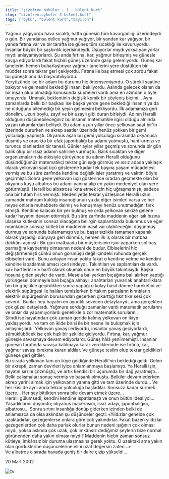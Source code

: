 ```yaml
---
title: "şizofren öyküler - 3 - bülent kurt"
slug: "sizofren.oykuler-3-bulent.kurt"
tags: ["öykü", "bülent kurt","sayı:on"]
---
```


Yağmur yağıyordu hava sıcaktı, hatta güneşin tüm kavurganlığı
üzerindeydi o gün. Bir yandansa delice yağmur yağıyor, bir yandan kar
yağıyor, bir yanda fırtına var ve bir tarafta ise güneş tüm sıcaklığı
ile kavuruyordu. İnsanlar büyük bir şaşkınlık içerisindeydi. Üşüyorlar
mıydı yoksa yanıyorlar mıydı anlayamıyorlardı. Şu anda fırtına, kar,
yağmur birleşmiş ve güneşle kavga ediyorlardı fakat hiçbiri güneş
üzerinde galip gelemiyordu. Güneş kar tanelerini hemen buharlaştırıyor
yağmur tanelerini yere düştükten bir müddet sonra tekrar geri çekiyordu.
Fırtına ile baş etmesi çok zordu fakat bu güneşti onu da
başarabiliyordu.\
Yeryüzünde ise bir adam bu durumu hiç önemsemiyordu. O sürekli saatine
bakıyor ve gelmesini beklediği insanı bekliyordu. Aslında gelecek olanın
da bir insan olup olmadığı konusunda şüpheleri vardı ama en azından o
öyle umuyordu. Ummak, beklentinin değişik komik bir söyleniş biçimi...
Aynı zamanlarda belki bir başkası ise başka yerde gene beklediği insanın
ya da ne olduğunu bilemediği bir şeyin gelmesini bekliyordu. İlk
adamımıza geri dönelim. Uzun boylu, zayıf ve bir uzaylı gibi duran
birisiydi. Adının Heralli olduğunu düşünebileceğiniz bu insanın
matematikle ilgisi olduğu alnında yazan rakamlardan belliydi. Bu adam
uzun yıllar önce yelkovan saat bir'in üzerinde dururken ve akrep saatler
üzerinde henüz yokken bir gemi yolculuğu yapmıştı. Okyanus aşan bu gemi
yolculuğu sırasında okyanusa düşmüş ve oracıkta bir ufak japonbalığı bu
adamı yutmuştu, hani kırmızı ve turuncu olanlardan bir tanesi. Günler
aylar yıllar geçmiş ve sonunda bir gün balık ölüp bir ıssız adanın
sahiline vurmuştu. Balık sıcaktan ve diğer organizmaların da etkisiyle
çürüyünce bu adının Heralli olduğunu düşündüğümüz matematikçi tekrar gün
ışığı görmüş ve ıssız adada yaklaşık olarak yelkovan saat üçü gösterene
kadar tek başına yaşam mücadelesi vermiş ve bu süre zarfında kendine
değişik işler yaratmış ve vaktini böyle geçirmişti. Sonra gene yelkovan
üçü gösterince oradan geçmekte olan bir okyanus kuşu albatros bu adamı
yanına alıp en yakın medeniyet olan yere götürmüştü. Heralli bu
albatrosu ikna etmek için hiç uğraşmamıştı, sadece ona bir tutam hırs
vermişti. Medeniyetle tekrar yüzleşince Heralli uzun zamandır mahrum
kaldığı insanoğlunun ya da diğer isimleri varsa ve her neyse onlarla
muhabbete dalmış ve konuşmayı henüz unutmadığını fark etmişti. Kendine
kalacak bir yer bulmuş ve orda yelkovan sekize gelene kadar hayatını
devam ettirmişti. Bu süre zarfında maddenin eğer ışık hızına ulaşırsa
kütlesinin sonsuz olacağına belirgin saplantılarda bulunmuş ve eğer
mümkünse sonsuz kütleli bir maddenin nasıl var olabileceğini düşünmüş
durmuş ve sonunda bulamamıştı ve bu başarısızlıkla tamamen kapanık
olarak yaşadığı dünyaya geri dönmüş, hemen ilk iş olarak bir matbaa
dükkânı açmıştı. Bir gün matbaada bir müşterisinin işini yaparken sol
baş parmağını kaybetmiş olmasının nedeni de budur. Elbiselerini hiç
değiştirmemişti çünkü onun görünüşü değil içindeki ruhunda gerçek
elbiseleri vardı. Bunu anlayan insan yoktu fakat o kendine yetme ve
kendini kendine ispatlamak amacı içerisindeydi. Takıntıları ve
saplantıları da vardı. «a» harflerini «i» harfi olarak okumak onun en
büyük takıntısıydı. Başka hoşuna giden şeyler de vardı. Mesela bal
yerken bıçağına balı alırken yaptığı yörüngesel dönmeyle balı bıçağa
almayı, anahtarları yuvarlak anahtarlıklara bin bir güçlükle geçirdikten
sonra yaptığı o kolay basit dönme hareketini ve elektrik süpürgesi ile
halıları temizlerken birtakım parçaların kırıntıların elektrik
süpürgesinin borusundan geçerken çıkarttığı tıkıt tıkır sesi çok
severdi. Bunlar hep hayatın en ayrıntılı sevecen detaylarıydı, ama
gerçekten çok güzel detaylardı. Yağmura sorduğu zamanlar vardı matematik
sorularını ve onlar da yapamıyorlardı genellikle o zor matematik
sorularını.\
Şimdi ise hayatından çok zaman geride kalmış yelkovan on ikiye
yaklaşıyordu, ve tam on ikide birisi ile bir nesne ile buluşmak için
anlaşmışlardı. Yelkovan yavaş ilerliyordu, insanlar yavaş geçiyorlardı,
sümüklüböcek ise çok hızlı bir şekilde gidiyordu. Fırtına, kar, yağmur
güneşle savaşmaya devam ediyorlardı. Güneş hâlâ yenilmemişti. İnsanlar
güneşin tarafında savaşa katılmaya karar verdiklerinde ise fırtına, kar,
yağmur savaşı bırakma kararı aldılar. Ve güneşe teslim olup tekrar
geldikleri güneşe geri gittiler.\
Bu sırada yelkovan tam on ikiye geldiğinde Heralli'nin beklediği geldi.
Gelen bir akrepti, zaman devirleri iyice anlamlanmaya başlamıştı. Ya
Heralli işin, hayatın sırrını çözmüştü, ve artık kendisi bir uçurumda
bir dağ yaratmıştı... Belki çalışmaları sonuç vermiş ve başarılı
olmuştu. Belkiler devam ederken akrep yerini almak için yelkovanın
yanına gitti ve tam üzerinde durdu... Ve her ikisi de aynı anda tekrar
yolculuğa başladılar. Sonsuza kadar sürmek üzere... Her şey bittikten
sonra bile devam etmek üzere...\
Heralli gülümsedi, kendini kendine ispatlamıştı ve onun bütün
idealiydi... Yaşadıklarını düşündü; okyanus macerasını, ıssız adayı,
japonbalığını, albatrosu... Sonra sırtını insanlığa dönüp giderken
içinden belki de anlamsızca da olsa aklından şu düşünceler geçti:
«Yıldızlar genelde çok uzaktadırlar, gezegenlerse onlara göre çok
yakındırlar. Fakat bazen yıldızlar gezegenlerden çok daha parlak olurlar
bunun nedeni ışığının çok olması mıydı, yoksa aslında çok uzak, çok
imkânsız dediğimiz şeylerin bize normal görünenden daha yakın olması
mıydı? Maddenin hiçbir zaman sonsuz kütleye, imkânsız bir duruma
ulaşmasına gerek yoktu. O uzaktaki ama yakın olan gördüklerine
düşüncelerine elini uzat değersin zaten...»\
Ve albatros o sırada havada geniş bir daire çizip yükseldi...

20 Mart 2002



![tv](/img/10_21.jpg)
